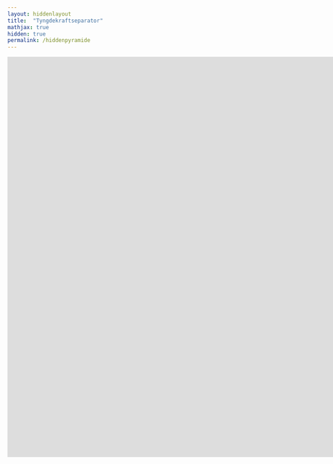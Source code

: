 ```yaml
---
layout: hiddenlayout
title:  "Tyngdekraftseparator"
mathjax: true
hidden: true
permalink: /hiddenpyramide
---
```


<iframe  width="1600" height="900" src="https://video.uia.no/embed/secure/iframe/entryId/0_jmj05q0l/uiConfId/14973541"  allowfullscreen webkitallowfullscreen mozAllowFullScreen allow="autoplay *; fullscreen *; encrypted-media *" referrerPolicy="no-referrer-when-downgrade"  frameborder="0" title="Kaltura Player"></iframe>